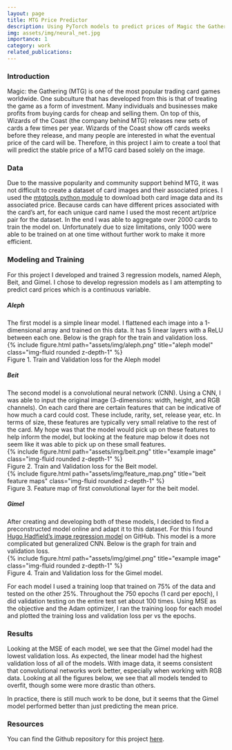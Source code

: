 ```yaml
---
layout: page
title: MTG Price Predictor
description: Using PyTorch models to predict prices of Magic the Gathering cards
img: assets/img/neural_net.jpg
importance: 1
category: work
related_publications: 
---
```


<h3>Introduction</h3>
Magic: the Gathering (MTG) is one of the most popular trading card games worldwide. One subculture that has developed from this is that of treating the game as a form of investment. Many individuals and businesses make profits from buying cards for cheap and selling them. On top of this, Wizards of the Coast (the company behind MTG) releases new sets of cards a few times per year. Wizards of the Coast show off cards weeks before they release, and many people are interested in what the eventual price of the card will be. Therefore, in this project I aim to create a tool that will predict the stable price of a MTG card based solely on the image.

<h3>Data</h3>
Due to the massive popularity and community support behind MTG, it was not difficult to create a dataset of card images and their associated prices. I used the <a href='https://github.com/EskoSalaka/mtgtools'>mtgtools python module</a> to download both card image data and its associated price. Because cards can have different prices associated with the card’s art, for each unique card name I used the most recent art/price pair for the dataset. In the end I was able to aggregate over 2000 cards to train the model on. Unfortunately due to size limitations, only 1000 were able to be trained on at one time without further work to make it more efficient.

<h3>Modeling and Training</h3>
For this project I developed and trained 3 regression models, named Aleph, Beit, and Gimel. I chose to develop regression models as I am attempting to predict card prices which is a continuous variable.


<h5>Aleph</h5>
The first model is a simple linear model. I flattened each image into a 1-dimensional array and trained on this data. It has 5 linear layers with a ReLU between each one. Below is the graph for the train and validation loss.

<div class="col-sm mt-3 mt-md-0">
        {% include figure.html path="assets/img/aleph.png" title="aleph model" class="img-fluid rounded z-depth-1" %}
</div>
<div class="caption">
    Figure 1. Train and Validation loss for the Aleph model
</div>

<h5>Beit</h5>
The second model is a convolutional neural network (CNN). Using a CNN, I was able to input the original image (3-dimensions: width, height, and RGB channels). On each card there are certain features that can be indicative of how much a card could cost. These include, rarity, set, release year, etc. In terms of size, these features are typically very small relative to the rest of the card. My hope was that the model would pick up on these features to help inform the model, but looking at the feature map below it does not seem like it was able to pick up on these small features.

<div class="col-sm mt-3 mt-md-0">
        {% include figure.html path="assets/img/beit.png" title="example image" class="img-fluid rounded z-depth-1" %}
</div>
<div class="caption">
    Figure 2. Train and Validation loss for the Beit model.
</div>

<div class="col-sm mt-3 mt-md-0">
        {% include figure.html path="assets/img/feature_map.png" title="beit feature maps" class="img-fluid rounded z-depth-1" %}
</div>
<div class="caption">
    Figure 3. Feature map of first convolutional layer for the beit model.
</div>

<h5>Gimel</h5>
After creating and developing both of these models, I decided to find a preconstructed model online and adapt it to this dataset. For this I found <a href='https://github.com/hugohadfield/pytorch_image_regession'>Hugo Hadfield’s image regression model</a> on GitHub. This model is a more complicated but generalized CNN. Below is the graph for train and validation loss.

<div class="col-sm mt-3 mt-md-0">
        {% include figure.html path="assets/img/gimel.png" title="example image" class="img-fluid rounded z-depth-1" %}
</div>
<div class="caption">
    Figure 4. Train and Validation loss for the Gimel model.
</div>

For each model I used a training loop that trained on 75% of the data and tested on the other 25%. Throughout the 750 epochs (1 card per epoch), I did validation testing on the entire test set about 100 times. Using MSE as the objective and the Adam optimizer, I ran the training loop for each model and plotted the training loss and validation loss per vs the epochs.

<h3>Results</h3>
Looking at the MSE of each model, we see that the Gimel model had the lowest validation loss. As expected, the linear model had the highest validation loss of all of the models. With image data, it seems consistent that convolutional networks work better, especially when working with RGB data. Looking at all the figures below, we see that all models tended to overfit, though some were more drastic than others.

In practice, there is still much work to be done, but it seems that the Gimel model performed better than just predicting the mean price.

<h3>Resources</h3>
You can find the Github repository for this project <a href='https://github.com/banhatas/MTG_Price_Predictor'>here</a>.
